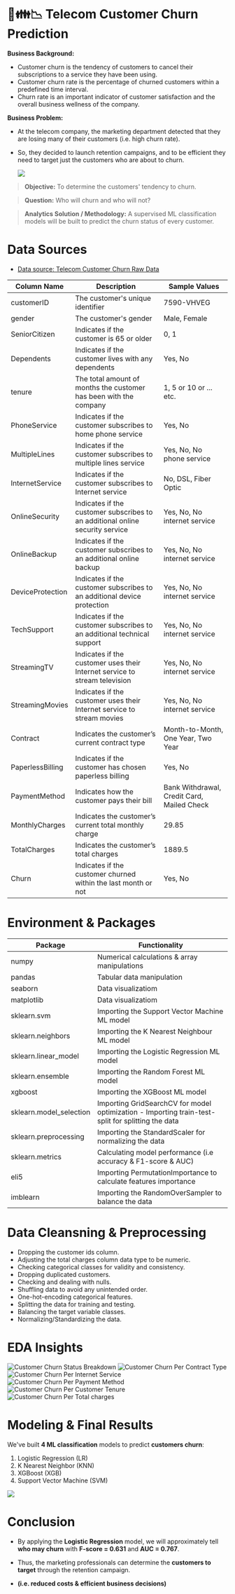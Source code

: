 # 📱👪📉 Telecom Customer Churn Prediction

**Business Background:** 
- Customer churn is the tendency of customers to cancel their subscriptions to a service they have been using.
- Customer churn rate is the percentage of churned customers within a predefined time interval.
- Churn rate is an important indicator of customer satisfaction and the overall business wellness of the company.



**Business Problem:** 
- At the telecom company, the marketing department detected that they are losing many of their customers (i.e. high churn rate).
- So, they decided to launch retention campaigns, and to be efficient they need to target just the customers who are about to churn.
 
  ![ ](https://github.com/Ayman947/Customer-Churn-Prediction/blob/main/Data/Churn.png)

> **Objective:** To determine the customers' tendency to churn.

> **Question:** Who will churn and who will not?

> **Analytics Solution / Methodology:** A supervised ML classification models will be built to predict the churn status of every customer.



  # **Data Sources**

  - [Data source: Telecom Customer Churn Raw Data ](https://github.com/Ayman947/Customer-Churn-Prediction/blob/main/Data/01%20data-raw.csv)
  
| Column Name | Description | Sample Values |
|-------------|-------------|---------------|
| customerID       | The customer's unique identifier  | 7590-VHVEG |
| gender      | The customer's gender  | Male, Female |
| SeniorCitizen          | Indicates if the customer is 65 or older  | 0, 1 |
| Dependents | Indicates if the customer lives with any dependents  | Yes, No |
| tenure | The total amount of months the customer has been with the company | 1, 5 or 10 or ... etc. |
| PhoneService | Indicates if the customer subscribes to home phone service   | Yes, No |
| MultipleLines | Indicates if the customer subscribes to multiple lines  service | Yes, No, No phone service |
| InternetService          | Indicates if the customer subscribes to Internet service  | No, DSL, Fiber Optic |
| OnlineSecurity          | Indicates if the customer subscribes to an additional online security service  | Yes, No, No internet service |
| OnlineBackup          | Indicates if the customer subscribes to an additional online backup  | Yes, No, No internet service |
| DeviceProtection          | Indicates if the customer subscribes to an additional device protection  | Yes, No, No internet service |
| TechSupport          | Indicates if the customer subscribes to an additional technical support  | Yes, No, No internet service |
| StreamingTV          | Indicates if the customer uses their Internet service to stream television  | Yes, No, No internet service |
| StreamingMovies          | Indicates if the customer uses their Internet service to stream movies  | Yes, No, No internet service |
| Contract          | Indicates the customer’s current contract type  | Month-to-Month, One Year, Two Year |
| PaperlessBilling          | Indicates if the customer has chosen paperless billing  | Yes, No |
| PaymentMethod | Indicates how the customer pays their bill  | Bank Withdrawal, Credit Card, Mailed Check |
| MonthlyCharges | Indicates the customer’s current total monthly charge  | 29.85 |
| TotalCharges | Indicates the customer’s total charges  | 1889.5 |
| Churn          | Indicates if the customer churned within the last month or not   | Yes, No |




  # **Environment** & **Packages**

|Package|Functionality|
|-------------|-------------|
|numpy|Numerical calculations & array manipulations|
|pandas|Tabular data manipulation|
|seaborn|Data visualizatiom|
|matplotlib|Data visualizatiom|
|sklearn.svm|Importing the Support Vector Machine ML model|
|sklearn.neighbors|Importing the K Nearest Neighbour ML model|
|sklearn.linear_model|Importing the Logistic Regression ML model|
|sklearn.ensemble|Importing the Random Forest ML model|
|xgboost|Importing the XGBoost ML model|
|sklearn.model_selection|Importing GridSearchCV for model optimization - Importing train-test-split for splitting the data|
|sklearn.preprocessing|Importing the StandardScaler for normalizing the data|
|sklearn.metrics|Calculating model performance (i.e accuracy & F1-score & AUC)|
|eli5|Importing PermutationImportance to calculate features importance|
|imblearn|Importing the RandomOverSampler to balance the data|

  # **Data Cleansning & Preprocessing**

  - Dropping the customer ids column.
  - Adjusting the total charges column data type to be numeric. 
  - Checking categorical classes for validity and consistency.
  - Dropping duplicated customers.
  - Checking and dealing with nulls.
  - Shuffling data to avoid any unintended order.
  - One-hot-encoding categorical features.
  - Splitting the data for training and testing.
  - Balancing the target variable classes.
  - Normalizing/Standardizing the data. 



  # **EDA Insights**

![Customer Churn Status Breakdown](https://github.com/Ayman947/Customer-Churn-Prediction/blob/main/Data/EDA-churn-breakdown.png)
![Customer Churn Per Contract Type](https://github.com/Ayman947/Customer-Churn-Prediction/blob/main/Data/EDA-churn-vs-contract.png)
![Customer Churn Per Internet Service](https://github.com/Ayman947/Customer-Churn-Prediction/blob/main/Data/EDA-churn-vs-internetService.png)
![Customer Churn Per Payment Method](https://github.com/Ayman947/Customer-Churn-Prediction/blob/main/Data/EDA-churn-vs-paymentMethod.png)
![Customer Churn Per Customer Tenure](https://github.com/Ayman947/Customer-Churn-Prediction/blob/main/Data/EDA-churn-vs-tenure.png)
![Customer Churn Per Total charges](https://github.com/Ayman947/Customer-Churn-Prediction/blob/main/Data/EDA-churn-vs-totalCharges.png)






  # **Modeling** & **Final Results**

We've built **4 ML classification** models to predict **customers churn**:
1. Logistic Regression (LR)
2. K Nearest Neighbor (KNN)
3. XGBoost (XGB)
4. Support Vector Machine (SVM)

![](https://github.com/Ayman947/Customer-Churn-Prediction/blob/main/Data/Results.PNG)


  # **Conclusion**

- By applying the **Logistic Regression** model, we will approximately tell **who may churn** with **F-score = 0.631** and **AUC = 0.767**.

- Thus, the marketing professionals can determine the **customers to target** through the retention campaign.

- **(i.e. reduced costs & efficient business decisions)**
